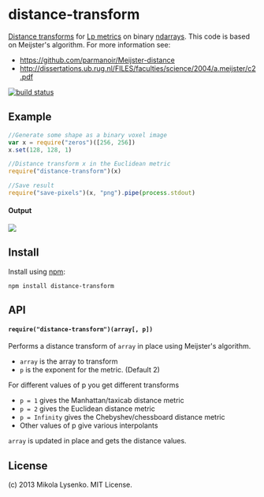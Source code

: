 distance-transform
==================
[Distance transforms](http://en.wikipedia.org/wiki/Distance_transform) for [Lp metrics](https://en.wikipedia.org/wiki/Lp_space) on binary [ndarrays](https://github.com/mikolalysenko/ndarray).  This code is based on Meijster's algorithm.  For more information see:

* https://github.com/parmanoir/Meijster-distance
* http://dissertations.ub.rug.nl/FILES/faculties/science/2004/a.meijster/c2.pdf

[![build status](https://secure.travis-ci.org/scijs/distance-transform.png)](http://travis-ci.org/scijs/distance-transform)

## Example

```javascript
//Generate some shape as a binary voxel image
var x = require("zeros")([256, 256])
x.set(128, 128, 1)

//Distance transform x in the Euclidean metric
require("distance-transform")(x)

//Save result
require("save-pixels")(x, "png").pipe(process.stdout)
```

#### Output

<img src="https://raw.github.com/mikolalysenko/distance-transform/master/example/example.png">

## Install
Install using [npm](https://www.npmjs.com/):

    npm install distance-transform

## API
#### `require("distance-transform")(array[, p])`
Performs a distance transform of `array` in place using Meijster's algorithm.

* `array` is the array to transform
* `p` is the exponent for the metric.  (Default 2)

For different values of p you get different transforms

* `p = 1` gives the Manhattan/taxicab distance metric
* `p = 2` gives the Euclidean distance metric
* `p = Infinity` gives the Chebyshev/chessboard distance metric
* Other values of p give various interpolants

`array` is updated in place and gets the distance values.

## License
(c) 2013 Mikola Lysenko. MIT License.
